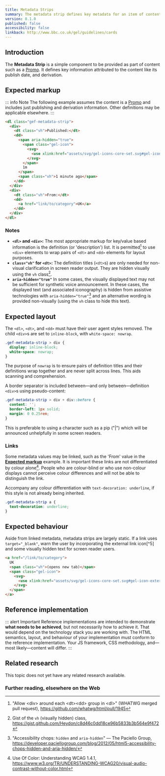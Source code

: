 ```yaml
---
title: Metadata Strips
summary: The metadata strip defines key metadata for an item of content, in a compact form
version: 0.1.0
published: false
accessibility: false
linkback: http://www.bbc.co.uk/gel/guidelines/cards
---
```


## Introduction

The **Metadata Strip** is a simple component to be provided as part of content such as a [Promo](../promos). It defines key information attributed to the content like its publish date, and derivation.

## Expected markup

::: info Note
The following example assumes the content is a [Promo](../promos) and includes just publishing and derivation information. Other definitions may be applicable elsewhere.
:::

```html
<dl class="gef-metadata-strip">
  <div>
    <dt class="vh">Published:</dt>
    <dd>
      <span aria-hidden="true">
        <span class="gel-icon">
          <svg>
            <use xlink:href="assets/svg/gel-icons-core-set.svg#gel-icon-duration"></use>
          </svg>
        </span>
        1m
      </span>
      <span class="vh">1 minute ago</span>
    </dd>
  </div>
  <div>
    <dt class="vh">From:</dt>
    <dd>
      <a href="link/to/category">UK</a>
    </dd>
  </div>
</dl>
```

### Notes

* **`<dl>` and `<div>`:** The most appropriate markup for key/value based information is the definition (or 'description') list. It is permitted[^1] to use `<div>` elements to wrap pairs of `<dt>` and `<dd>` elements for layout purposes. 
* **`class="vh"` for `<dt>`:** The definition titles (`<dt>`s) are only needed for non-visual clarification in screen reader output. They are hidden visually using the `vh` class[^2].
* **`aria-hidden="true"`** In some cases, the visually displayed text may not be sufficient for synthetic voice announcement. In these cases, the displayed text (and associated iconography) is hidden from assistive technologies with `aria-hidden="true"`[^3] and an alternative wording is provided non-visually (using the `vh` class to hide this text).

## Expected layout

The `<dl>`, `<dt>`, and `<dd>` must have their user agent styles removed. The child `<div>`s are set to `inline-block`, with `white-space: nowrap`.

```css
.gef-metadata-strip > div {
  display: inline-block;
  white-space: nowrap;
}
```

The purpose of `nowrap` is to ensure pairs of definition titles and their definitions wrap together and are never split across lines. This aids scanning and comprehension.

A border separator is included between—and only between—definition `<div>`s using pseudo-content:

```css
.gef-metadata-strip > div + div::before {
  content: '';
  border-left: 1px solid;
  margin: 0 0.25rem;
}
```

This is preferable to using a character such as a pip ("|") which will be announced unhelpfully in some screen readers.

### Links

Some metadata values may be linked, such as the 'From' value in the [**Expected markup**](#expected-markup) example. It is important these links are not differentiated by colour alone[^4]. People who are colour-blind or who use non-colour displays cannot perceive colour differences and will not be able to distinguish the link.

Accompany any colour differentiation with `text-decoration: underline`, if this style is not already being inherited.

```css
.gef-metadata-strip a {
  text-decoration: underline;
}
```

## Expected behaviour

Aside from linked metadata, metadata strips are largely static. If a link uses `target="_blank"`, warn the user by incorporating the external link icon[^5] and some visually hidden text for screen reader users.

```html
<a href="/link/to/category">
  UK
  <span class="vh">(opens new tab)</span>
  <span class="gel-icon">
    <svg>
      <use xlink:href="assets/svg/gel-icons-core-set.svg#gel-icon-external-link"></use>
    </svg>
  </span>  
</a>
```

## Reference implementation

::: alert Important
Reference implementations are intended to demonstrate **what needs to be achieved**, but not necessarily how to achieve it. That would depend on the technology stack you are working with. The HTML semantics, layout, and behaviour of your implementation must conform to the reference implementation. Your JS framework, CSS methodology, and—most likely—content will differ.
:::

<include src="components/demos/metadata-strips.html">

<cta label="Open in new window" href="../demos/metadata-strips/">


## Related research

This topic does not yet have any related research available.

### Further reading, elsewhere on the Web

[^1]: "Allow &lt;div> around each &lt;dt>&lt;dd> group in &lt;dl>" (WHATWG merged pull request), <https://github.com/whatwg/html/pull/1945>
[^2]: Gist of the `vh` (visually hidden) class, <https://gist.github.com/Heydon/c8d46c0dd18ce96b5833b3b564e9f472> 
[^3]: "Accessibility chops: `hidden` and `aria-hidden`" — The Paciello Group, <https://developer.paciellogroup.com/blog/2012/05/html5-accessibility-chops-hidden-and-aria-hidden/>
[^4]: Use Of Color: Understanding WCAG 1.4.1, <https://www.w3.org/TR/UNDERSTANDING-WCAG20/visual-audio-contrast-without-color.html>